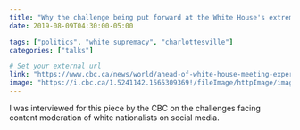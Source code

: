 ```yaml
---
title: "Why the challenge being put forward at the White House's extremism discussion is no easy task"
date: 2019-08-09T04:30:00-05:00

tags: ["politics", "white supremacy", "charlottesville"]
categories: ["talks"]

# Set your external url
link: "https://www.cbc.ca/news/world/ahead-of-white-house-meeting-experts-say-stopping-online-extremism-is-no-easy-task-1.5240846"
image: "https://i.cbc.ca/1.5241142.1565309369!/fileImage/httpImage/image.jpg_gen/derivatives/16x9_620/el-paso-shooting-vigil.jpg"
---
```

I was interviewed for this piece by the CBC on the challenges facing content moderation of white nationalists on social media.